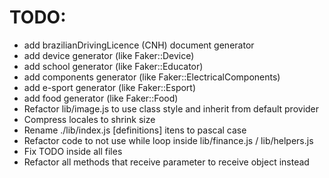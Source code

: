# TODO:
* add brazilianDrivingLicence (CNH) document generator
* add device generator (like Faker::Device)
* add school generator (like Faker::Educator)
* add components generator (like Faker::ElectricalComponents)
* add e-sport generator (like Faker::Esport)
* add food generator (like Faker::Food)
* Refactor lib/image.js to use class style and inherit from default provider
* Compress locales to shrink size
* Rename ./lib/index.js [definitions] itens to pascal case
* Refactor code to not use while loop inside lib/finance.js / lib/helpers.js
* Fix TODO inside all files
* Refactor all methods that receive parameter to receive object instead